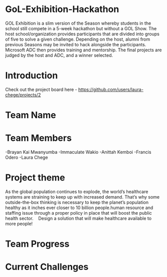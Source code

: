 # GoL-Exhibition-Hackathon
GOL Exhibition is a slim version of the Season whereby students in the school still compete in a 5-week hackathon but without a GOL Show. The host school/organization provides participants that are divided into groups of five to solve a given challenge. Depending on the host, alumni from previous Seasons may be invited to hack alongside the participants. Microsoft ADC then provides training and mentorship. The final projects are judged by the host and ADC, and a winner selected.
# Introduction
Check out the project board here - https://github.com/users/laura-chege/projects/2
# Team Name
# Team Members
-Brayan Kai Mwanyumba
-Immaculate Wakio
-Anittah Kemboi
-Francis Odero
-Laura Chege
# Project theme
As the global population continues to explode, the world’s healthcare systems are straining to keep up with increased demand. That’s why some outside-the-box thinking is necessary to keep the planet’s population healthy as it inches ever closer to 10 billion people.human resource and staffing issue through a proper policy in place that will boost the public health sector. 
 
Design a solution that will make healthcare available to more people!

# Team Progress
# Current Challenges
